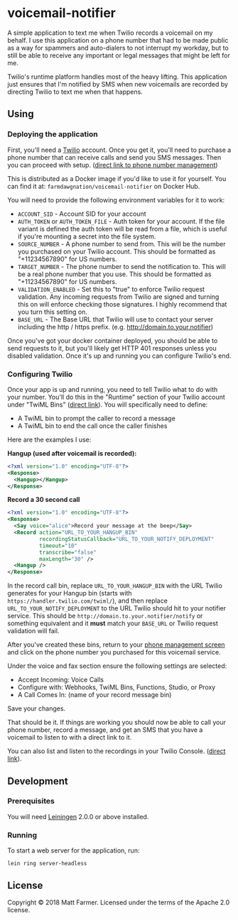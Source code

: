 # voicemail-notifier

A simple application to text me when Twilio records a voicemail on my behalf.
I use this application on a phone number that had to be made public as a way for
spammers and auto-dialers to not interrupt my workday, but to still be able to
receive any important or legal messages that might be left for me.

Twilio's runtime platform handles most of the heavy lifting. This application
just ensures that I'm notified by SMS when new voicemails are recorded by
directing Twilio to text me when that happens.

## Using

### Deploying the application

First, you'll need a [Twilio](https://www.twilio.com) account. Once you get it,
you'll need to purchase a phone number that can receive calls and send you
SMS messages. Then you can proceed with setup.
([direct link to phone number management](https://www.twilio.com/console/phone-numbers/incoming))

This is distributed as a Docker image if you'd like to use it for yourself.
You can find it at: `farmdawgnation/voicemail-notifier` on Docker Hub.

You will need to provide the following environment variables for it to work:

* `ACCOUNT_SID` - Account SID for your account
* `AUTH_TOKEN` or `AUTH_TOKEN_FILE` - Auth token for your account. If the file
  variant is defined the auth token will be read from a file, which is useful
  if you're mounting a secret into the file system.
* `SOURCE_NUMBER` - A phone number to send from. This will be the number you
  purchased on your Twilio account. This should be formatted as "+11234567890"
  for US numbers.
* `TARGET_NUMBER` - The phone number to send the notification to. This will be
  a real phone number that you use. This should be formatted as "+11234567890"
  for US numbers.
* `VALIDATION_ENABLED` - Set this to "true" to enforce Twilio request validation.
  Any incoming requests from Twilio are signed and turning this on will enforce
  checking those signatures. I highly recommend that you turn this setting on.
* `BASE_URL` - The Base URL that Twilio will use to contact your server
  including the http / https prefix. (e.g. http://domain.to.your.notifier)

Once you've got your docker container deployed, you should be able to send
requests to it, but you'll likely get HTTP 401 responses unless you disabled
validation. Once it's up and running you can configure Twilio's end.

### Configuring Twilio

Once your app is up and running, you need to tell Twilio what to do with your
number. You'll do this in the "Runtime" section of your Twilio account under
"TwiML Bins" ([direct link](https://www.twilio.com/console/runtime/twiml-bins)).
You will specifically need to define:

* A TwiML bin to prompt the caller to record a message
* A TwiML bin to end the call once the caller finishes

Here are the examples I use:

**Hangup (used after voicemail is recorded):**

```xml
<?xml version="1.0" encoding="UTF-8"?>
<Response>
  <Hangup></Hangup>
</Response>
```

**Record a 30 second call**

```xml
<?xml version="1.0" encoding="UTF-8"?>
<Response>
  <Say voice="alice">Record your message at the beep</Say>
  <Record action="URL_TO_YOUR_HANGUP_BIN"
          recordingStatusCallback="URL_TO_YOUR_NOTIFY_DEPLOYMENT"
          timeout="10"
          transcribe="false"
          maxLength="30" />
  <Hangup />
</Response>
```

In the record call bin, replace `URL_TO_YOUR_HANGUP_BIN` with the URL Twilio
generates for your Hangup bin (starts with `https://handler.twilio.com/twiml/`),
and then replace `URL_TO_YOUR_NOTIFY_DEPLOYMENT` to the URL Twilio should hit
to your notifier service. This should be `http://domain.to.your.notifier/notify`
or something equivalent and it **must** match your `BASE_URL` or Twilio request
validation will fail.

After you've created these bins, return to your
[phone management screen](https://www.twilio.com/console/phone-numbers/incoming)
and click on the phone number you purchased for this voicemail service.

Under the voice and fax section ensure the following settings are selected:

* Accept Incoming: Voice Calls
* Configure with: Webhooks, TwiML Bins, Functions, Studio, or Proxy
* A Call Comes In: (name of your record message bin)

Save your changes.

That should be it. If things are working you should now be able to call your
phone number, record a message, and get an SMS that you have a voicemail to
listen to with a direct link to it.

You can also list and listen to the recordings in your Twilio Console.
([direct link](https://www.twilio.com/console/voice/recordings/recording-logs)).

## Development

### Prerequisites

You will need [Leiningen][] 2.0.0 or above installed.

[leiningen]: https://github.com/technomancy/leiningen

### Running

To start a web server for the application, run:

    lein ring server-headless

## License

Copyright © 2018 Matt Farmer. Licensed under the terms of the Apache 2.0
license.
